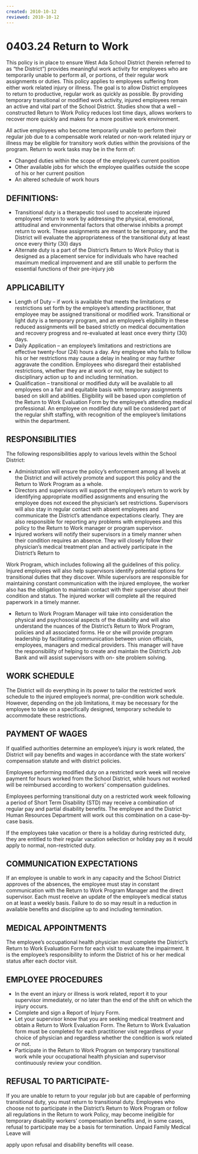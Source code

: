 ```yaml
---
created: 2010-10-12
reviewed: 2010-10-12
---
```


# 0403.24 Return to Work

This policy is in place to ensure West Ada School District (herein referred to as “the District”) provides meaningful
work activity for employees who are temporarily unable to perform all, or portions, of their regular work assignments
or duties. This policy applies to employees suffering from either work related injury or illness. The goal is to allow
District employees to return to productive, regular work as quickly as possible. By providing temporary transitional
or modified work activity, injured employees remain an active and vital part of the School District. Studies show that
a well –constructed Return to Work Policy reduces lost time days, allows workers to recover more quickly and
makes for a more positive work environment.

All active employees who become temporarily unable to perform their regular job due to a compensable work
related or non-work related injury or illness may be eligible for transitory work duties within the provisions of the
program. Return to work tasks may be in the form of:


- Changed duties within the scope of the employee’s current position
- Other available jobs for which the employee qualifies outside the scope of his or her current position
- An altered schedule of work hours

## DEFINITIONS:


- Transitional duty is a therapeutic tool used to accelerate injured employees’ return to work by addressing the
physical, emotional, attitudinal and environmental factors that otherwise inhibits a prompt return to work.
These assignments are meant to be
temporary, and the District will evaluate the appropriateness of the transitional duty at least once every thirty
(30) days
- Alternate duty is a part of the District’s Return to Work Policy that is designed as a placement service for
individuals who have reached maximum medical improvement and are still unable to perform the essential
functions of their pre-injury job

## APPLICABILITY


- Length of Duty – if work is available that meets the limitations or restrictions set forth by the employee’s
attending practitioner, that employee may be assigned transitional or modified work. Transitional or light duty
is a temporary program, and an
employee’s eligibility in these reduced assignments will be based strictly on medical documentation and
recovery progress and re-evaluated at least once every thirty (30) days.
- Daily Application – an employee’s limitations and restrictions are effective twenty-four (24) hours a day. Any
employee who fails to follow his or her restrictions may cause a delay in healing or may further aggravate the
condition. Employees who
disregard their established restrictions, whether they are at work or not, may be subject to disciplinary action
up to and including termination.
- Qualification – transitional or modified duty will be available to all employees on a fair and equitable basis with
temporary assignments based on skill and abilities. Eligibility will be based upon completion of the Return to
Work Evaluation Form by the
employee’s attending medical professional. An employee on modified duty will be considered part of the
regular shift staffing, with recognition of the employee’s limitations within the department.

## RESPONSIBILITIES

The following responsibilities apply to various levels within the School District:


- Administration will ensure the policy’s enforcement among all levels at the District and will actively promote
and support this policy and the Return to Work Program as a whole.
- Directors and supervisors will support the employee’s return to work by identifying appropriate modified
assignments and ensuring the employee does not exceed the physician’s set restrictions. Supervisors will also
stay in regular contact with absent
employees and communicate the District’s attendance expectations clearly. They are also responsible for
reporting any problems with employees and this policy to the Return to Work manager or program supervisor.
- Injured workers will notify their supervisors in a timely manner when their condition requires an absence. They
will closely follow their physician’s medical treatment plan and actively participate in the District’s Return to


Work Program, which includes
following all the guidelines of this policy. Injured employees will also help supervisors identify potential
options for transitional duties that they discover. While supervisors are responsible for maintaining constant
communication with the injured
employee, the worker also has the obligation to maintain contact with their supervisor about their condition
and status. The injured worker will complete all the required paperwork in a timely manner.
- Return to Work Program Manager will take into consideration the physical and psychosocial aspects of the
disability and will also understand the nuances of the District’s Return to Work Program, policies and all
associated forms. He or she will provide
program leadership by facilitating communication between union officials, employees, managers and medical
providers. This manager will have the responsibility of helping to create and maintain the District’s Job Bank
and will assist supervisors with on-
site problem solving.

## WORK SCHEDULE

The District will do everything in its power to tailor the restricted work schedule to the injured employee’s normal,
pre-condition work schedule. However, depending on the job limitations, it may be necessary for the employee to
take on a specifically designed, temporary schedule to accommodate these restrictions.

## PAYMENT OF WAGES

If qualified authorities determine an employee’s injury is work related, the District will pay benefits and wages in
accordance with the state workers’ compensation statute and with district policies.

Employees performing modified duty on a restricted work week will receive payment for hours worked from the
School District, while hours not worked will be reimbursed according to workers’ compensation guidelines.

Employees performing transitional duty on a restricted work week following a period of Short Term Disability (STD)
may receive a combination of regular pay and partial disability benefits. The employee and the District Human
Resources Department will work out this combination on a case-by-case basis.

If the employees take vacation or there is a holiday during restricted duty, they are entitled to their regular vacation
selection or holiday pay as it would apply to normal, non-restricted duty.

## COMMUNICATION EXPECTATIONS

If an employee is unable to work in any capacity and the School District approves of the absences, the employee
must stay in constant communication with the Return to Work Program Manager and the direct supervisor. Each
must receive an update of the employee’s medical status on at least a weekly basis. Failure to do so may result in a
reduction in available benefits and discipline up to and including termination.

## MEDICAL APPOINTMENTS

The employee’s occupational health physician must complete the District’s Return to Work Evaluation Form for each
visit to evaluate the impairment. It is the employee’s responsibility to inform the District of his or her medical status
after each doctor visit.

## EMPLOYEE PROCEDURES


- In the event an injury or illness is work related, report it to your supervisor immediately, or no later than the
end of the shift on which the injury occurs.
- Complete and sign a Report of Injury Form.
- Let your supervisor know that you are seeking medical treatment and obtain a Return to Work Evaluation
Form. The Return to Work Evaluation form must be completed for each practitioner visit regardless of your
choice of physician and regardless
whether the condition is work related or not.
- Participate in the Return to Work Program on temporary transitional work while your occupational health
physician and supervisor continuously review your condition.

## REFUSAL TO PARTICIPATE-

If you are unable to return to your regular job but are capable of performing transitional duty, you must return to
transitional duty. Employees who choose not to participate in the District’s Return to Work Program or follow all
regulations in the Return to work Policy, may become ineligible for temporary disability workers’ compensation
benefits and, in some cases, refusal to participate may be a basis for termination. Unpaid Family Medical Leave will


apply upon refusal and disability benefits will cease.



